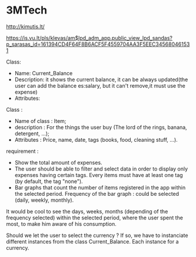 # 3MTech

http://kimutis.lt/

https://is.vu.lt/pls/klevas/am$lpd_adm_app.public_view_lpd_sandas?p_sarasas_id=161394CD4F64F8B6ACF5F4559704AA3F5EEC345680461531


Class:
- Name: Current_Balance
- Description: it shows the current balance, it can be always updated(the user can add the balance es:salary, but it can't remove,it must use the expense)
- Attributes:

Class : 
- Name of class : Item;
- description : For the things the user buy (The lord of the rings, banana, detergent, ...);
- Attributes : Price, name, date, tags (books, food, cleaning stuff, ...).



requirement : 
- Show the total amount of expenses.
- The user should be able to filter and select data in order to display only expenses having certain tags. Every items must have at least one tag (by default, the tag "none").
- Bar graphs that count the number of items registered in the app within the selected period. Frequency of the bar graph : could be selected (daily, weekly, monthly).


It would be cool to see the days, weeks, months (depending of the frequency selected) within the selected period, where the user spent the most, to make him aware of his consumption.


Should we let the user to select the currency ? If so, we have to instanciate different instances from the class Current_Balance. Each instance for a currency.


